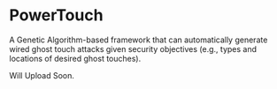 # PowerTouch
A Genetic Algorithm-based framework that can automatically generate wired ghost touch attacks given security objectives (e.g., types and locations of desired ghost touches).


Will Upload Soon.

